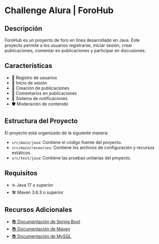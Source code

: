 # Challenge Alura | ForoHub

## Descripción
ForoHub es un proyecto de foro en línea desarrollado en Java. Este proyecto permite a los usuarios registrarse, iniciar sesión, crear publicaciones, comentar en publicaciones y participar en discusiones.

## Características
- 📝 Registro de usuarios
- 🔑 Inicio de sesión
- 📢 Creación de publicaciones
- 💬 Comentarios en publicaciones
- 🔔 Sistema de notificaciones
- 🛡️ Moderación de contenido

## Estructura del Proyecto
El proyecto está organizado de la siguiente manera:
- `src/main/java`: Contiene el código fuente del proyecto.
- `src/main/resources`: Contiene los archivos de configuración y recursos estáticos.
- `src/test/java`: Contiene las pruebas unitarias del proyecto.

## Requisitos
- ☕ Java 17 o superior
- 🛠️ Maven 3.6.3 o superior

## Recursos Adicionales
- [📚 Documentación de Spring Boot](https://spring.io/projects/spring-boot)
- [📚 Documentación de Maven](https://maven.apache.org/)
- [📚 Documentación de MySQL](https://dev.mysql.com/doc/)